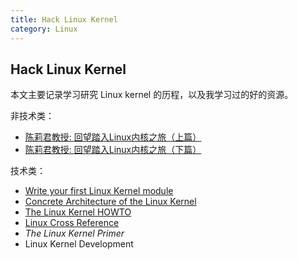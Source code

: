 ```yaml
---
title: Hack Linux Kernel
category: Linux
---
```


## Hack Linux Kernel

本文主要记录学习研究 Linux kernel 的历程，以及我学习过的好的资源。

非技术类：

- [陈莉君教授: 回望踏入Linux内核之旅（上篇）](http://www.cnblogs.com/lubiao/articles/4924679.html)
- [陈莉君教授: 回望踏入Linux内核之旅（下篇）](http://www.cnblogs.com/lubiao/articles/4924682.html)


技术类：

- [Write your first Linux Kernel module](https://www.linuxvoice.com/be-a-kernel-hacker/)
- [Concrete Architecture of the Linux Kernel](http://docs.huihoo.com/linux/kernel/a2/)
- [The Linux Kernel HOWTO](http://linuxdocs.org/HOWTOs/Kernel-HOWTO.html)
- [Linux Cross Reference](http://lxr.free-electrons.com/)
- *The Linux Kernel Primer*
- Linux Kernel Development